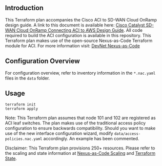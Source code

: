 ## Introduction
This Terraform plan accompanies the Cisco ACI to SD-WAN Cloud OnRamp design guide. A link to this document is available here: [Cisco Catalyst SD-WAN Cloud OnRamp Connecting ACI to AWS Design Guide](https://www.cisco.com/c/en/us/td/docs/solutions/CVD/Campus/Cisco-ACI-SDWAN-CoR-AWS-design-guide.html).
All code required to build the ACI configuration is available in this repository.
This Terraform plan makes use of the open-source Nexus-as-Code Terraform module for ACI. For more information visit: [DevNet Nexus-as-Code](https://developer.cisco.com/docs/nexus-as-code/)

## Configuration Overview
For configuration overview, refer to inventory information in the `*.nac.yaml` files in the `data` folder.

## Usage
```
terraform init
terraform apply
```

Note:
This Terraform plan assumes that node 101 and 102 are registered as ACI leaf switches. The plan makes use of the traditional access policy configuration to ensure backwards compatibility. Should you want to make use of the new interface configuration wizard, modify `data/access-policies.nac.yaml` accordingly. An example has been commented.

Disclaimer: This Terraform plan provisions 250+ resources. Please refer to the scaling and state information at [Nexus-as-Code Scaling](https://developer.cisco.com/docs/nexus-as-code/scaling/) and [Terraform State](https://developer.hashicorp.com/terraform/language/state).